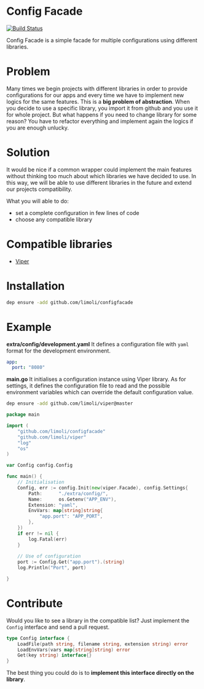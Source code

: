 # Config Facade
[![Build Status](https://travis-ci.org/limoli/configfacade.svg?branch=master)](https://travis-ci.org/limoli/configfacade)

Config Facade is a simple facade for multiple configurations using different libraries.

# Problem
Many times we begin projects with different libraries in order to provide configurations for our apps and every time we have to implement new logics for the same features. This is a **big problem of abstraction**.
When you decide to use a specific library, you import it from github and you use it for whole project. But what happens if you need to change library for some reason? You have to refactor everything and implement again the logics if you are enough unlucky.

# Solution
It would be nice if a common wrapper could implement the main features without thinking too much about which libraries we have decided to use. In this way, we will be able to use different libraries in the future and extend our projects compatibility.

What you will able to do:
- set a complete configuration in few lines of code
- choose any compatible library
 
# Compatible libraries
- [Viper](https://github.com/limoli/viper)

# Installation

```sh
dep ensure -add github.com/limoli/configfacade
``` 

# Example

**extra/config/development.yaml**
It defines a configuration file with `yaml` format for the development environment.
```yaml
app:
  port: "8080"
```

**main.go**
It initialises a configuration instance using Viper library. As for settings, it defines the configuration file to read and the possible environment variables which can override the default configuration value.

```sh
dep ensure -add github.com/limoli/viper@master
``` 

```go
package main

import (
    "github.com/limoli/configfacade"
    "github.com/limoli/viper"
    "log"
    "os"
)

var Config config.Config

func main() {
    // Initialisation 
    Config, err := config.Init(new(viper.Facade), config.Settings{
        Path:      "./extra/config/",
        Name:      os.Getenv("APP_ENV"),
        Extension: "yaml",
        EnvVars: map[string]string{
            "app.port": "APP_PORT",
        },
    })
    if err != nil {
        log.Fatal(err)
    }
    
    // Use of configuration
    port := Config.Get("app.port").(string)
    log.Println("Port", port)

}
``` 

# Contribute
Would you like to see a library in the compatible list? 
Just implement the `Config` interface and send a pull request.

```go
type Config interface {
	LoadFile(path string, filename string, extension string) error
	LoadEnvVars(vars map[string]string) error
	Get(key string) interface{}
}
```
The best thing you could do is to **implement this interface directly on the library**.


